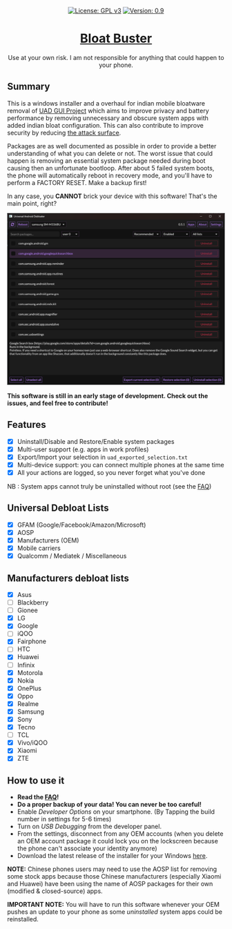 <div align="center" markdown="1">
  
[![License: GPL v3](https://img.shields.io/badge/License-GPLv3-blue.svg)](https://www.gnu.org/licenses/gpl-3.0)
[![Version: 0.9](https://img.shields.io/badge/Version%3F-0.1-red.svg)](https://github.com/bharathajjarapu/Bloatbuster)
</div>
<p align="center">
<a href="https://github.com/bharathajjarapu/Bloatbuster">
   <h1 align="center">Bloat Buster</h1></a>
</p>
<p align="center">
Use at your own risk. I am not responsible for anything that could happen to your phone.
</p>

## Summary

This is a windows installer and a overhaul for indian mobile bloatware removal of [UAD GUI Project](https://github.com/0x192/universal-android-debloater)
which aims to improve privacy and battery performance by removing unnecessary
and obscure system apps with added indian bloat configuration.
This can also contribute to improve security by reducing [the attack surface](https://en.wikipedia.org/wiki/Attack_surface).

Packages are as well documented as possible in order to provide a better
understanding of what you can delete or not. The worst issue that could happen
is removing an essential system package needed during boot causing then an unfortunate
bootloop. After about 5 failed system boots, the phone will automatically reboot
in recovery mode, and you'll have to perform a FACTORY RESET. Make a backup first!

In any case, you **CANNOT** brick your device with this software!
That's the main point, right?

<img src="Debloat.png" width="850" alt="uad_screenshot">

**This software is still in an early stage of development. Check out the issues, and feel free to contribute!**

## Features

- [x] Uninstall/Disable and Restore/Enable system packages
- [x] Multi-user support (e.g. apps in work profiles)
- [x] Export/Import your selection in `uad_exported_selection.txt`
- [x] Multi-device support: you can connect multiple phones at the same time
- [x] All your actions are logged, so you never forget what you've done

NB : System apps cannot truly be uninstalled without root (see the [FAQ](https://github.com/0x192/universal-android-debloater/wiki/FAQ))

## Universal Debloat Lists

- [x] GFAM (Google/Facebook/Amazon/Microsoft)
- [x] AOSP
- [x] Manufacturers (OEM)
- [x] Mobile carriers
- [x] Qualcomm / Mediatek / Miscellaneous

## Manufacturers debloat lists

- [x] Asus
- [ ] Blackberry
- [ ] Gionee
- [x] LG
- [x] Google
- [ ] iQOO
- [x] Fairphone
- [ ] HTC
- [x] Huawei
- [ ] Infinix
- [x] Motorola
- [x] Nokia
- [x] OnePlus
- [x] Oppo
- [x] Realme
- [x] Samsung
- [x] Sony
- [x] Tecno
- [ ] TCL
- [x] Vivo/iQOO
- [x] Xiaomi
- [x] ZTE

## How to use it

- **Read the [FAQ](https://github.com/0x192/universal-android-debloater/wiki/FAQ)!**
- **Do a proper backup of your data! You can never be too careful!**
- Enable _Developer Options_ on your smartphone. (By Tapping the build number in settings for 5-6 times)
- Turn on _USB Debugging_ from the developer panel. 
- From the settings, disconnect from any OEM accounts (when you delete an OEM
  account package it could lock you on the lockscreen because the phone can't
  associate your identity anymore)
- Download the latest release of the installer for your Windows [here](https://github.com/bharathajjarapu/Bloatbuster/releases).

**NOTE:** Chinese phones users may need to use the AOSP list for removing some stock
apps because those Chinese manufacturers (especially Xiaomi and Huawei) have been
using the name of AOSP packages for their own (modified & closed-source) apps.

**IMPORTANT NOTE:** You will have to run this software whenever your OEM pushes
an update to your phone as some _uninstalled_ system apps could be reinstalled.
